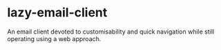 # lazy-email-client
An email client devoted to customisability and quick navigation while still operating using a web approach.
